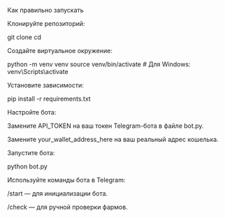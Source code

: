 Как правильно запускать

Клонируйте репозиторий:

git clone <repository-url>
cd <repository-folder>

Создайте виртуальное окружение:

python -m venv venv
source venv/bin/activate  # Для Windows: venv\Scripts\activate

Установите зависимости:

pip install -r requirements.txt

Настройте бота:

Замените API_TOKEN на ваш токен Telegram-бота в файле bot.py.

Замените your_wallet_address_here на ваш реальный адрес кошелька.

Запустите бота:

python bot.py

Используйте команды бота в Telegram:

/start — для инициализации бота.

/check — для ручной проверки фармов.

